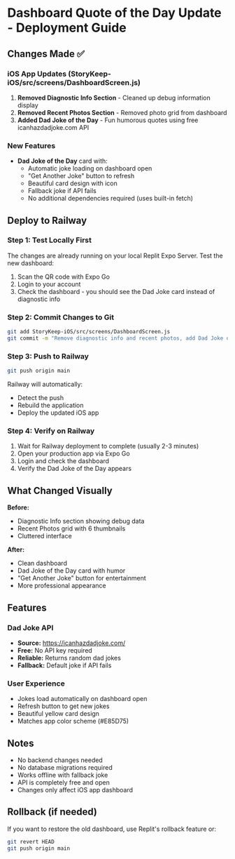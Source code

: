 # Dashboard Quote of the Day Update - Deployment Guide

## Changes Made ✅

### iOS App Updates (StoryKeep-iOS/src/screens/DashboardScreen.js)
1. **Removed Diagnostic Info Section** - Cleaned up debug information display
2. **Removed Recent Photos Section** - Removed photo grid from dashboard
3. **Added Dad Joke of the Day** - Fun humorous quotes using free icanhazdadjoke.com API

### New Features
- **Dad Joke of the Day** card with:
  - Automatic joke loading on dashboard open
  - "Get Another Joke" button to refresh
  - Beautiful card design with icon
  - Fallback joke if API fails
  - No additional dependencies required (uses built-in fetch)

## Deploy to Railway

### Step 1: Test Locally First
The changes are already running on your local Replit Expo Server. Test the new dashboard:
1. Scan the QR code with Expo Go
2. Login to your account
3. Check the dashboard - you should see the Dad Joke card instead of diagnostic info

### Step 2: Commit Changes to Git
```bash
git add StoryKeep-iOS/src/screens/DashboardScreen.js
git commit -m "Remove diagnostic info and recent photos, add Dad Joke of the Day"
```

### Step 3: Push to Railway
```bash
git push origin main
```

Railway will automatically:
- Detect the push
- Rebuild the application
- Deploy the updated iOS app

### Step 4: Verify on Railway
1. Wait for Railway deployment to complete (usually 2-3 minutes)
2. Open your production app via Expo Go
3. Login and check the dashboard
4. Verify the Dad Joke of the Day appears

## What Changed Visually

**Before:**
- Diagnostic Info section showing debug data
- Recent Photos grid with 6 thumbnails
- Cluttered interface

**After:**
- Clean dashboard
- Dad Joke of the Day card with humor
- "Get Another Joke" button for entertainment
- More professional appearance

## Features

### Dad Joke API
- **Source:** https://icanhazdadjoke.com/
- **Free:** No API key required
- **Reliable:** Returns random dad jokes
- **Fallback:** Default joke if API fails

### User Experience
- Jokes load automatically on dashboard open
- Refresh button to get new jokes
- Beautiful yellow card design
- Matches app color scheme (#E85D75)

## Notes
- No backend changes needed
- No database migrations required
- Works offline with fallback joke
- API is completely free and open
- Changes only affect iOS app dashboard

## Rollback (if needed)
If you want to restore the old dashboard, use Replit's rollback feature or:
```bash
git revert HEAD
git push origin main
```
